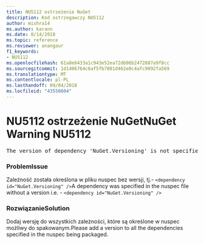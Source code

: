 ```yaml
---
title: NU5112 ostrzeżenie NuGet
description: Kod ostrzegawczy NU5112
author: mishra14
ms.author: karann
ms.date: 8/14/2018
ms.topic: reference
ms.reviewer: anangaur
f1_keywords:
- NU5112
ms.openlocfilehash: 61a8e6433a1c943e52ea72d606b2472887a9f8cc
ms.sourcegitcommit: 1d1406764c6af5fb7801d462e0c4afc9092fa569
ms.translationtype: MT
ms.contentlocale: pl-PL
ms.lasthandoff: 09/04/2018
ms.locfileid: "43550604"
---
```

# <a name="nuget-warning-nu5112"></a><span data-ttu-id="b5a00-103">NU5112 ostrzeżenie NuGet</span><span class="sxs-lookup"><span data-stu-id="b5a00-103">NuGet Warning NU5112</span></span>
<pre>The version of dependency 'NuGet.Versioning' is not specified. Specify the version of dependency and rebuild your package.</pre>

### <a name="issue"></a><span data-ttu-id="b5a00-104">Problem</span><span class="sxs-lookup"><span data-stu-id="b5a00-104">Issue</span></span>

<span data-ttu-id="b5a00-105">Zależność została określona w pliku nuspec bez wersji, tj.- `<dependency id="NuGet.Versioning" />`</span><span class="sxs-lookup"><span data-stu-id="b5a00-105">A dependency was specified in the nuspec file without a version i.e. - `<dependency id="NuGet.Versioning" />`</span></span>


### <a name="solution"></a><span data-ttu-id="b5a00-106">Rozwiązanie</span><span class="sxs-lookup"><span data-stu-id="b5a00-106">Solution</span></span>

<span data-ttu-id="b5a00-107">Dodaj wersję do wszystkich zależności, które są określone w nuspec możliwy do spakowanym.</span><span class="sxs-lookup"><span data-stu-id="b5a00-107">Please add a version to all the dependencies specified in the nuspec being packaged.</span></span>

